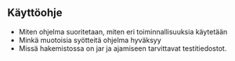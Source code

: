 ## Käyttöohje

- Miten ohjelma suoritetaan, miten eri toiminnallisuuksia käytetään
- Minkä muotoisia syötteitä ohjelma hyväksyy
- Missä hakemistossa on jar ja ajamiseen tarvittavat testitiedostot.